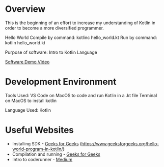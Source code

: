 # Overview

This is the beginning of an effort to increase my understanding of Kotlin in order to become a more diversified programmer.

Hello World
Compile by command: kotlinc hello_world.kt
Run by command: kotlin hello_world.kt

Purpose of software:
Intro to Kotlin Language

[Software Demo Video](http://youtube.link.goes.here)

# Development Environment

Tools Used:
VS Code on MacOS to code and run Kotlin in a .kt file
Terminal on MacOS to install kotlin

Language Used:
Kotlin

# Useful Websites

* Installing SDK - [Geeks for Geeks](https://www.geeksforgeeks.org/how-to-install-kotlin-on-macos-using-visual-studio-code/) (https://www.geeksforgeeks.org/hello-world-program-in-kotlin/)
* Compilation and running - [Geeks for Geeks](https://www.geeksforgeeks.org/hello-world-program-in-kotlin/)
* Intro to coderunner - [Medium](https://medium.com/@agavatar/programming-with-kotlin-in-visual-studio-code-1d745d6b4ad1)
